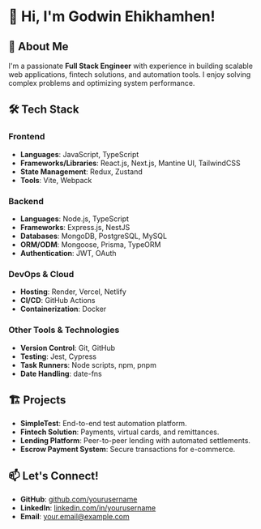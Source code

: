 # 👋 Hi, I'm Godwin Ehikhamhen!

## 🚀 About Me
I'm a passionate **Full Stack Engineer** with experience in building scalable web applications, fintech solutions, and automation tools. I enjoy solving complex problems and optimizing system performance. 

## 🛠️ Tech Stack

### **Frontend**
- **Languages**: JavaScript, TypeScript
- **Frameworks/Libraries**: React.js, Next.js, Mantine UI, TailwindCSS
- **State Management**: Redux, Zustand
- **Tools**: Vite, Webpack

### **Backend**
- **Languages**: Node.js, TypeScript
- **Frameworks**: Express.js, NestJS
- **Databases**: MongoDB, PostgreSQL, MySQL
- **ORM/ODM**: Mongoose, Prisma, TypeORM
- **Authentication**: JWT, OAuth

### **DevOps & Cloud**
- **Hosting**: Render, Vercel, Netlify
- **CI/CD**: GitHub Actions
- **Containerization**: Docker

### **Other Tools & Technologies**
- **Version Control**: Git, GitHub
- **Testing**: Jest, Cypress
- **Task Runners**: Node scripts, npm, pnpm
- **Date Handling**: date-fns

## 🏗️ Projects
- **SimpleTest**: End-to-end test automation platform.
- **Fintech Solution**: Payments, virtual cards, and remittances.
- **Lending Platform**: Peer-to-peer lending with automated settlements.
- **Escrow Payment System**: Secure transactions for e-commerce.

## 📫 Let's Connect!
- **GitHub**: [github.com/yourusername](https://github.com/yourusername)
- **LinkedIn**: [linkedin.com/in/yourusername](https://linkedin.com/in/yourusername)
- **Email**: your.email@example.com
